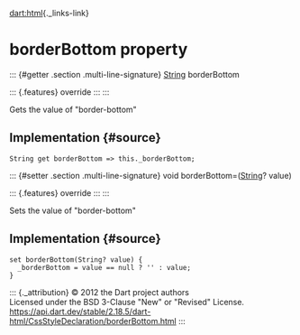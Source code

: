 [dart:html](../../dart-html/dart-html-library){._links-link}

borderBottom property
=====================

::: {#getter .section .multi-line-signature}
[String](../../dart-core/string-class) borderBottom

::: {.features}
override
:::
:::

Gets the value of \"border-bottom\"

Implementation {#source}
--------------

``` {.language-dart data-language="dart"}
String get borderBottom => this._borderBottom;
```

::: {#setter .section .multi-line-signature}
void borderBottom=([String](../../dart-core/string-class)? value)

::: {.features}
override
:::
:::

Sets the value of \"border-bottom\"

Implementation {#source}
--------------

``` {.language-dart data-language="dart"}
set borderBottom(String? value) {
  _borderBottom = value == null ? '' : value;
}
```

::: {._attribution}
© 2012 the Dart project authors\
Licensed under the BSD 3-Clause \"New\" or \"Revised\" License.\
<https://api.dart.dev/stable/2.18.5/dart-html/CssStyleDeclaration/borderBottom.html>
:::
